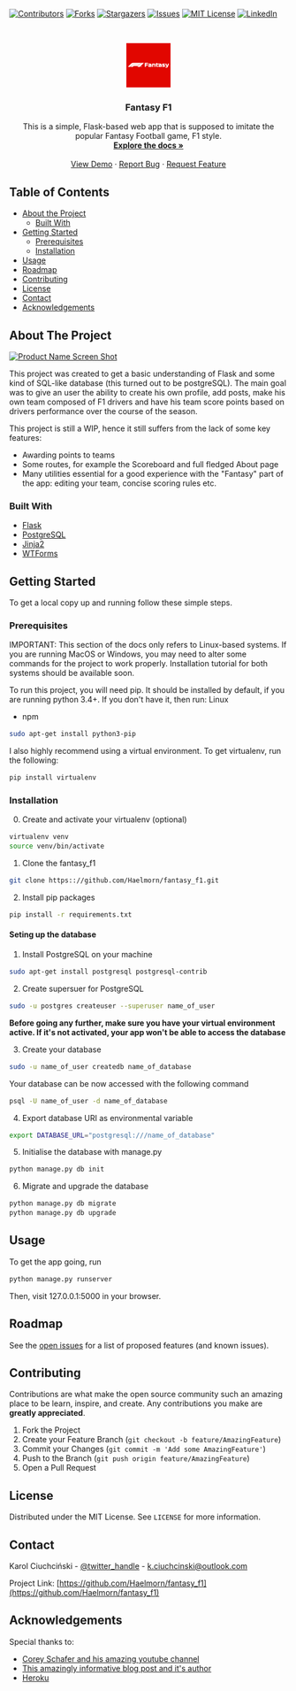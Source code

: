 <!--
*** Thanks for checking out this README Template. If you have a suggestion that would
*** make this better, please fork the fantasy_f1 and create a pull request or simply open
*** an issue with the tag "enhancement".
*** Thanks again! Now go create something AMAZING! :D
***
***
***
*** To avoid retyping too much info. Do a search and replace for the following:
*** Haelmorn, fantasy_f1, twitter_handle, email
-->





<!-- PROJECT SHIELDS -->
<!--
*** I'm using markdown "reference style" links for readability.
*** Reference links are enclosed in brackets [ ] instead of parentheses ( ).
*** See the bottom of this document for the declaration of the reference variables
*** for contributors-url, forks-url, etc. This is an optional, concise syntax you may use.
*** https://www.markdownguide.org/basic-syntax/#reference-style-links
-->
[![Contributors][contributors-shield]][contributors-url]
[![Forks][forks-shield]][forks-url]
[![Stargazers][stars-shield]][stars-url]
[![Issues][issues-shield]][issues-url]
[![MIT License][license-shield]][license-url]
[![LinkedIn][linkedin-shield]][linkedin-url]



<!-- PROJECT LOGO -->
<br />
<p align="center">
  <a href="https://github.com/Haelmorn/fantasy_f1">
    <img src="images/logo.jpg" alt="Logo" width="80" height="80">
  </a>

  <h3 align="center">Fantasy F1</h3>

  <p align="center">
    This is a simple, Flask-based web app that is supposed to imitate the popular Fantasy Football game, F1 style.
    <br />
    <a href="https://github.com/Haelmorn/fantasy_f1"><strong>Explore the docs »</strong></a>
    <br />
    <br />
    <a href="http://fantasyf1-haelmorn.herokuapp.com/">View Demo</a>
    ·
    <a href="https://github.com/Haelmorn/fantasy_f1/issues">Report Bug</a>
    ·
    <a href="https://github.com/Haelmorn/fantasy_f1/issues">Request Feature</a>
  </p>
</p>



<!-- TABLE OF CONTENTS -->
## Table of Contents

* [About the Project](#about-the-project)
  * [Built With](#built-with)
* [Getting Started](#getting-started)
  * [Prerequisites](#prerequisites)
  * [Installation](#installation)
* [Usage](#usage)
* [Roadmap](#roadmap)
* [Contributing](#contributing)
* [License](#license)
* [Contact](#contact)
* [Acknowledgements](#acknowledgements)



<!-- ABOUT THE PROJECT -->
## About The Project

[![Product Name Screen Shot][product-screenshot]](images/home.jpg)

This project was created to get a basic understanding of Flask and some kind of SQL-like database (this turned out to be postgreSQL).
The main goal was to give an user the ability to create his own profile, add posts, make his own team composed of F1 drivers and have his team score points based on drivers performance over the course of the season.

This project is still a WIP, hence it still suffers from the lack of some key features:
* Awarding points to teams
* Some routes, for example the Scoreboard and full fledged About page
* Many utilities essential for a good experience with the "Fantasy" part of the app: editing your team, concise scoring rules etc.

### Built With

* [Flask](https://palletsprojects.com/flask)
* [PostgreSQL](https://www.postgresql.org/)
* [Jinja2](https://jinja.palletsprojects.com/en/2.10.x/)
* [WTForms](https://wtforms.readthedocs.io/en/stable/)


<!-- GETTING STARTED -->
## Getting Started

To get a local copy up and running follow these simple steps.

### Prerequisites
IMPORTANT: This section of the docs only refers to Linux-based systems. If you are running MacOS or Windows, you may need to alter some commands for the project to work properly. Installation tutorial for both systems should be available soon.

To run this project, you will need pip. It should be installed by default, if you are running python 3.4+.
If you don't have it, then run:
Linux
* npm
```sh
sudo apt-get install python3-pip
```
I also highly recommend using a virtual environment.
To get virtualenv, run the following:
```sh
pip install virtualenv
```

### Installation
0. Create and activate your virtualenv (optional)
```sh
virtualenv venv
source venv/bin/activate
```
1. Clone the fantasy_f1
```sh
git clone https:://github.com/Haelmorn/fantasy_f1.git
```
2. Install pip packages
```sh
pip install -r requirements.txt
```
#### Seting up the database
1. Install PostgreSQL on your machine
```sh
sudo apt-get install postgresql postgresql-contrib
```
2. Create supersuer for PostgreSQL
```sh
sudo -u postgres createuser --superuser name_of_user
```

<b>Before going any further, make sure you have your virtual environment active. If it's not activated, your app won't be able to access the database</b>

3. Create your database
```sh
sudo -u name_of_user createdb name_of_database
```

Your database can be now accessed with the following command
```sh
psql -U name_of_user -d name_of_database
```
4. Export database URI as environmental variable
```sh
export DATABASE_URL="postgresql:///name_of_database"
```

5. Initialise the database with manage.py
```sh
python manage.py db init
```
6. Migrate and upgrade the database
```sh
python manage.py db migrate
python manage.py db upgrade
```

<!-- USAGE EXAMPLES -->
## Usage

To get the app going, run
```sh
python manage.py runserver
```
Then, visit 127.0.0.1:5000 in your browser.


<!-- ROADMAP -->
## Roadmap

See the [open issues](https://github.com/Haelmorn/fantasy_f1/issues) for a list of proposed features (and known issues).



<!-- CONTRIBUTING -->
## Contributing

Contributions are what make the open source community such an amazing place to be learn, inspire, and create. Any contributions you make are **greatly appreciated**.

1. Fork the Project
2. Create your Feature Branch (`git checkout -b feature/AmazingFeature`)
3. Commit your Changes (`git commit -m 'Add some AmazingFeature'`)
4. Push to the Branch (`git push origin feature/AmazingFeature`)
5. Open a Pull Request



<!-- LICENSE -->
## License

Distributed under the MIT License. See `LICENSE` for more information.



<!-- CONTACT -->
## Contact

Karol Ciuchciński - [@twitter_handle](https://twitter.com/twitter_handle) - k.ciuchcinski@outlook.com

Project Link: [https://github.com/Haelmorn/fantasy_f1](https://github.com/Haelmorn/fantasy_f1)



<!-- ACKNOWLEDGEMENTS -->
## Acknowledgements
Special thanks to:
* [Corey Schafer and his amazing youtube channel](https://www.youtube.com/channel/UCCezIgC97PvUuR4_gbFUs5g)
* [This amazingly informative blog post and it's author](https://medium.com/@dushan14/create-a-web-application-with-python-flask-postgresql-and-deploy-on-heroku-243d548335cc)
* [Heroku](heroku.com)





<!-- MARKDOWN LINKS & IMAGES -->
<!-- https://www.markdownguide.org/basic-syntax/#reference-style-links -->
[contributors-shield]: https://img.shields.io/github/contributors/othneildrew/Best-README-Template.svg?style=flat-square
[contributors-url]: https://github.com/othneildrew/Best-README-Template/graphs/contributors
[forks-shield]: https://img.shields.io/github/forks/othneildrew/Best-README-Template.svg?style=flat-square
[forks-url]: https://github.com/othneildrew/Best-README-Template/network/members
[stars-shield]: https://img.shields.io/github/stars/othneildrew/Best-README-Template.svg?style=flat-square
[stars-url]: https://github.com/othneildrew/Best-README-Template/stargazers
[issues-shield]: https://img.shields.io/github/issues/othneildrew/Best-README-Template.svg?style=flat-square
[issues-url]: https://github.com/othneildrew/Best-README-Template/issues
[license-shield]: https://img.shields.io/github/license/othneildrew/Best-README-Template.svg?style=flat-square
[license-url]: https://github.com/othneildrew/Best-README-Template/blob/master/LICENSE.txt
[linkedin-shield]: https://img.shields.io/badge/-LinkedIn-black.svg?style=flat-square&logo=linkedin&colorB=555
[linkedin-url]: https://linkedin.com/in/othneildrew
[product-screenshot]: images/screenshot.png